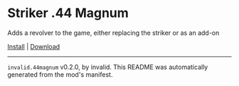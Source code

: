 # Striker .44 Magnum

Adds a revolver to the game, either replacing the striker or as an add-on

[Install](https://hitman-resources.netlify.app/smf-install-link/https://github.com/scrungofan/hm3magnum/releases/latest/download/mod.framework.zip) | [Download](https://github.com/scrungofan/hm3magnum/releases/latest/download/mod.framework.zip)

---

`invalid.44magnum` v0.2.0, by invalid. This README was automatically generated from the mod's manifest.
